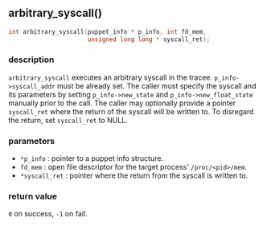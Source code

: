 ## arbitrary\_syscall()

```c
int arbitrary_syscall(puppet_info * p_info, int fd_mem, 
                      unsigned long long * syscall_ret);
```

### description
`arbitrary_syscall` executes an arbitrary syscall in the tracee. `p_info->syscall_addr` must be already set. The caller must specify the syscall and its parameters by setting `p_info->new_state` and `p_info->new_float_state` manually prior to the call. The caller may optionally provide a pointer `syscall_ret` where the return of the syscall will be written to. To disregard the return, set `syscall_ret` to NULL.

### parameters
- `*p_info`      : pointer to a puppet info structure.
- `fd_mem`       : open file descriptor for the target process' `/proc/<pid>/mem`.
- `*syscall_ret` : pointer where the return from the syscall is written to.

### return value
`0` on success, `-1` on fail.
